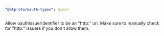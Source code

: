 ```yaml
---
"@atproto/oauth-types": minor
---
```


Allow oauthIssuerIdentifier to be an "http:" url. Make sure to manually check for "http:" issuers if you don't allow them.
